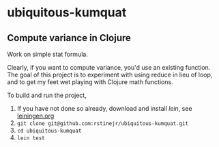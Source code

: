 # ubiquitous-kumquat
## Compute variance in Clojure

Work on simple stat formula.

Clearly, if you want to compute variance, you'd use an existing function.  The goal of this project is to experiment with using reduce in lieu of loop, and to get my feet wet playing with Clojure math functions.

To build and run the project,

1. If you have not done so already, download and install *lein*, see [leiningen.org](http://leiningen.org/)
2. ```git clone git@github.com:rstinejr/ubiquitous-kumquat.git```
3. ```cd ubiquitous-kumquat```
4. ```lein test```
